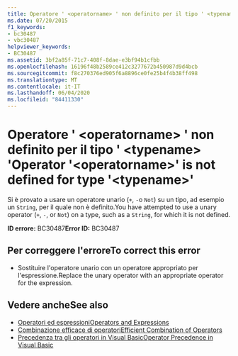 ```yaml
---
title: Operatore ' <operatorname> ' non definito per il tipo ' <typename> '
ms.date: 07/20/2015
f1_keywords:
- bc30487
- vbc30487
helpviewer_keywords:
- BC30487
ms.assetid: 3bf2a85f-71c7-408f-8dae-e3bf94b1cfbb
ms.openlocfilehash: 16196f48b2589ce412c3277672b450987d9d4bcb
ms.sourcegitcommit: f8c270376ed905f6a8896ce0fe25b4f4b38ff498
ms.translationtype: MT
ms.contentlocale: it-IT
ms.lasthandoff: 06/04/2020
ms.locfileid: "84411330"
---
```

# <a name="operator-operatorname-is-not-defined-for-type-typename"></a><span data-ttu-id="27248-102">Operatore ' \<operatorname> ' non definito per il tipo ' \<typename> '</span><span class="sxs-lookup"><span data-stu-id="27248-102">Operator '\<operatorname>' is not defined for type '\<typename>'</span></span>
<span data-ttu-id="27248-103">Si è provato a usare un operatore unario (`+`, `-`o `Not`) su un tipo, ad esempio un `String`, per il quale non è definito.</span><span class="sxs-lookup"><span data-stu-id="27248-103">You have attempted to use a unary operator (`+`, `-`, or `Not`) on a type, such as a `String`, for which it is not defined.</span></span>  
  
 <span data-ttu-id="27248-104">**ID errore:** BC30487</span><span class="sxs-lookup"><span data-stu-id="27248-104">**Error ID:** BC30487</span></span>  
  
## <a name="to-correct-this-error"></a><span data-ttu-id="27248-105">Per correggere l'errore</span><span class="sxs-lookup"><span data-stu-id="27248-105">To correct this error</span></span>  
  
- <span data-ttu-id="27248-106">Sostituire l'operatore unario con un operatore appropriato per l'espressione.</span><span class="sxs-lookup"><span data-stu-id="27248-106">Replace the unary operator with an appropriate operator for the expression.</span></span>  
  
## <a name="see-also"></a><span data-ttu-id="27248-107">Vedere anche</span><span class="sxs-lookup"><span data-stu-id="27248-107">See also</span></span>

- [<span data-ttu-id="27248-108">Operatori ed espressioni</span><span class="sxs-lookup"><span data-stu-id="27248-108">Operators and Expressions</span></span>](../programming-guide/language-features/operators-and-expressions/index.md)
- [<span data-ttu-id="27248-109">Combinazione efficace di operatori</span><span class="sxs-lookup"><span data-stu-id="27248-109">Efficient Combination of Operators</span></span>](../programming-guide/language-features/operators-and-expressions/efficient-combination-of-operators.md)
- [<span data-ttu-id="27248-110">Precedenza tra gli operatori in Visual Basic</span><span class="sxs-lookup"><span data-stu-id="27248-110">Operator Precedence in Visual Basic</span></span>](../language-reference/operators/operator-precedence.md)
